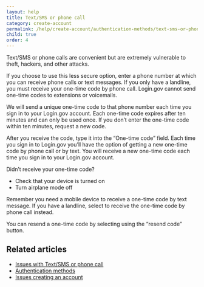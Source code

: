 ```yaml
---
layout: help
title: Text/SMS or phone call
category: create-account
permalink: /help/create-account/authentication-methods/text-sms-or-phone-call/
child: true
order: 4
---
```


Text/SMS or phone calls are convenient but are extremely vulnerable to theft, hackers, and other attacks.

If you choose to use this less secure option, enter a phone number at which you can receive phone calls or text messages. If you only have a landline, you must receive your one-time code by phone call. Login.gov cannot send one-time codes to extensions or voicemails.

We will send a unique one-time code to that phone number each time you sign in to your Login.gov account. Each one-time code expires after ten minutes and can only be used once. If you don’t enter the one-time code within ten minutes, request a new code.

After you receive the code, type it into the “One-time code” field. Each time you sign in to Login.gov you’ll have the option of getting a new one-time code by phone call or by text. You will receive a new one-time code each time you sign in to your Login.gov account.

<div id="didn-t-receive-your-one-time-code"> Didn’t receive your one-time code?</div>

* Check that your device is turned on
* Turn airplane mode off

Remember you need a mobile device to receive a one-time code by text message. If you have a landline, select to receive the one-time code by phone call instead.

You can resend a one-time code by selecting using the “resend code” button.

## Related articles

* [Issues with Text/SMS or phone call](#)
* [Authentication methods](#)
* [Issues creating an account](#)
